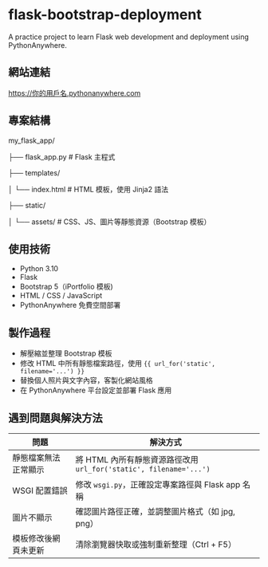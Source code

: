 # flask-bootstrap-deployment
A practice project to learn Flask web development and deployment using PythonAnywhere.

## 網站連結  

[https://你的用戶名.pythonanywhere.com  ](https://mark1116.pythonanywhere.com/)

## 專案結構
my_flask_app/

├── flask_app.py # Flask 主程式

├── templates/

│   └── index.html # HTML 模板，使用 Jinja2 語法

├── static/

│   └── assets/ # CSS、JS、圖片等靜態資源（Bootstrap 模板）

## 使用技術

- Python 3.10
- Flask
- Bootstrap 5（iPortfolio 模板)
- HTML / CSS / JavaScript
- PythonAnywhere 免費空間部署

## 製作過程

- 解壓縮並整理 Bootstrap 模板  
- 修改 HTML 中所有靜態檔案路徑，使用 `{{ url_for('static', filename='...') }}`  
- 替換個人照片與文字內容，客製化網站風格  
- 在 PythonAnywhere 平台設定並部署 Flask 應用

## 遇到問題與解決方法

| 問題                           | 解決方式                              |
|------------------------------|-----------------------------------|
| 靜態檔案無法正常顯示             | 將 HTML 內所有靜態資源路徑改用 `url_for('static', filename='...')` |
| WSGI 配置錯誤                  | 修改 `wsgi.py`，正確設定專案路徑與 Flask app 名稱            |
| 圖片不顯示                     | 確認圖片路徑正確，並調整圖片格式（如 jpg, png）                |
| 模板修改後網頁未更新             | 清除瀏覽器快取或強制重新整理（Ctrl + F5）                     |

